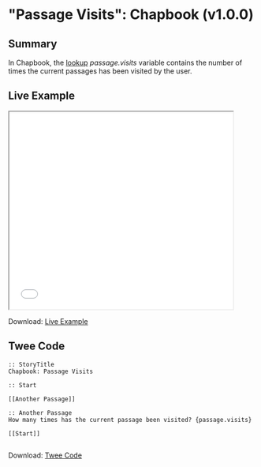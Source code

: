 # "Passage Visits": Chapbook (v1.0.0)

## Summary

In Chapbook, the [lookup](https://klembot.github.io/chapbook/guide/state/objects-and-lookups.html) *passage.visits* variable contains the number of times the current passages has been visited by the user.

## Live Example

<section>
<iframe src="chapbook_passagevisits_example.html" height=400 width=90%></iframe>

Download: <a href="chapbook_passagevisits_example.html" target="_blank">Live Example</a>
</section>

## Twee Code

```twee
:: StoryTitle
Chapbook: Passage Visits

:: Start

[[Another Passage]]

:: Another Passage
How many times has the current passage been visited? {passage.visits}

[[Start]]


```

Download: <a href="chapbook_passagevisits_twee.txt" target="_blank">Twee Code</a>
